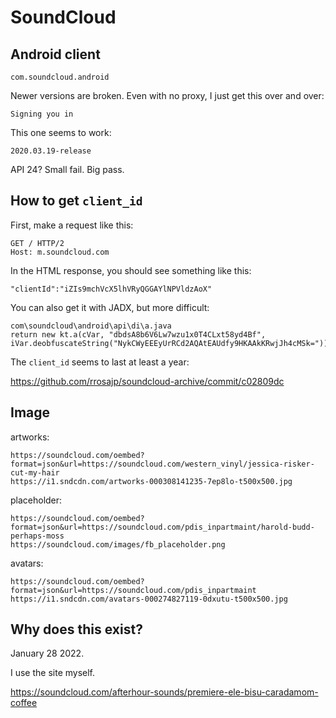 # SoundCloud

## Android client

~~~
com.soundcloud.android
~~~

Newer versions are broken. Even with no proxy, I just get this over and over:

~~~
Signing you in
~~~

This one seems to work:

~~~
2020.03.19-release
~~~

API 24? Small fail. Big pass.

## How to get `client_id`

First, make a request like this:

~~~
GET / HTTP/2
Host: m.soundcloud.com
~~~

In the HTML response, you should see something like this:

~~~
"clientId":"iZIs9mchVcX5lhVRyQGGAYlNPVldzAoX"
~~~

You can also get it with JADX, but more difficult:

~~~
com\soundcloud\android\api\di\a.java
return new kt.a(cVar, "dbdsA8b6V6Lw7wzu1x0T4CLxt58yd4Bf", iVar.deobfuscateString("NykCWyEEEyUrRCd2AQAtEAUdfy9HKAAkKRwjJh4cMSk="));
~~~

The `client_id` seems to last at least a year:

https://github.com/rrosajp/soundcloud-archive/commit/c02809dc

## Image

artworks:

~~~
https://soundcloud.com/oembed?format=json&url=https://soundcloud.com/western_vinyl/jessica-risker-cut-my-hair
https://i1.sndcdn.com/artworks-000308141235-7ep8lo-t500x500.jpg
~~~

placeholder:

~~~
https://soundcloud.com/oembed?format=json&url=https://soundcloud.com/pdis_inpartmaint/harold-budd-perhaps-moss
https://soundcloud.com/images/fb_placeholder.png
~~~

avatars:

~~~
https://soundcloud.com/oembed?format=json&url=https://soundcloud.com/pdis_inpartmaint
https://i1.sndcdn.com/avatars-000274827119-0dxutu-t500x500.jpg
~~~

## Why does this exist?

January 28 2022.

I use the site myself.

https://soundcloud.com/afterhour-sounds/premiere-ele-bisu-caradamom-coffee
